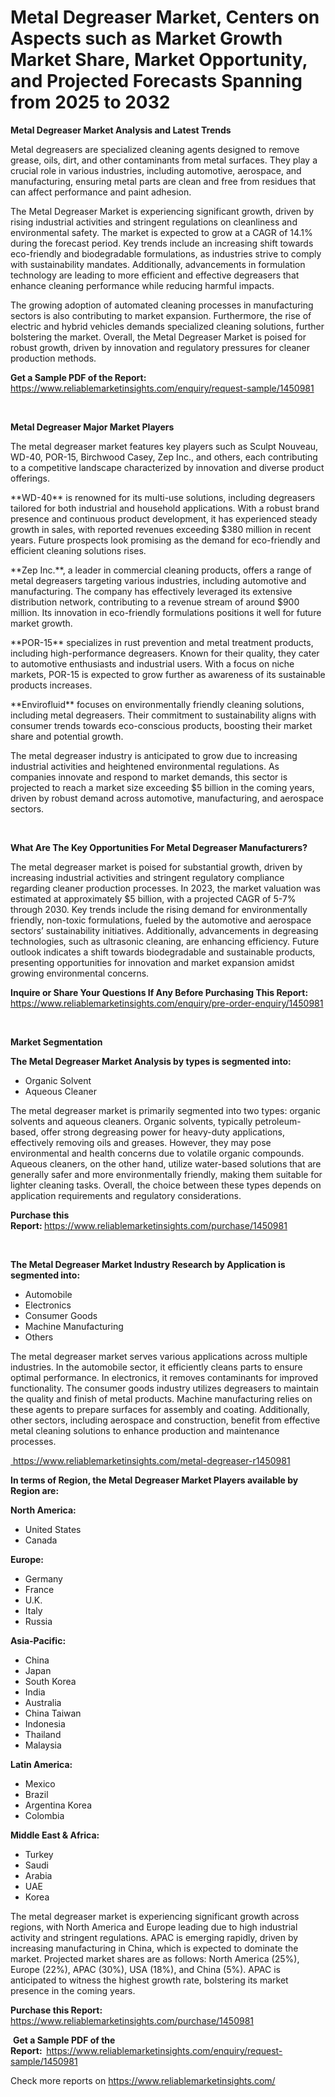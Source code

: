 <p><h1>Metal Degreaser Market, Centers on Aspects such as Market Growth Market Share, Market Opportunity, and Projected Forecasts Spanning from 2025 to 2032</h1></p><p><strong>Metal Degreaser Market Analysis and Latest Trends</strong></p>
<p><p>Metal degreasers are specialized cleaning agents designed to remove grease, oils, dirt, and other contaminants from metal surfaces. They play a crucial role in various industries, including automotive, aerospace, and manufacturing, ensuring metal parts are clean and free from residues that can affect performance and paint adhesion.</p><p>The Metal Degreaser Market is experiencing significant growth, driven by rising industrial activities and stringent regulations on cleanliness and environmental safety. The market is expected to grow at a CAGR of 14.1% during the forecast period. Key trends include an increasing shift towards eco-friendly and biodegradable formulations, as industries strive to comply with sustainability mandates. Additionally, advancements in formulation technology are leading to more efficient and effective degreasers that enhance cleaning performance while reducing harmful impacts.</p><p>The growing adoption of automated cleaning processes in manufacturing sectors is also contributing to market expansion. Furthermore, the rise of electric and hybrid vehicles demands specialized cleaning solutions, further bolstering the market. Overall, the Metal Degreaser Market is poised for robust growth, driven by innovation and regulatory pressures for cleaner production methods.</p></p>
<p><strong>Get a Sample PDF of the Report:&nbsp;</strong> <a href="https://www.reliablemarketinsights.com/enquiry/request-sample/1450981?utm_campaign=3036&utm_medium=2&utm_source=Github&utm_content=ia&utm_term=31032025&utm_id=metal-degreaser">https://www.reliablemarketinsights.com/enquiry/request-sample/1450981</a></p>
<p>&nbsp;</p>
<p><strong>Metal Degreaser Major Market Players</strong></p>
<p><p>The metal degreaser market features key players such as Sculpt Nouveau, WD-40, POR-15, Birchwood Casey, Zep Inc., and others, each contributing to a competitive landscape characterized by innovation and diverse product offerings.</p><p>**WD-40** is renowned for its multi-use solutions, including degreasers tailored for both industrial and household applications. With a robust brand presence and continuous product development, it has experienced steady growth in sales, with reported revenues exceeding $380 million in recent years. Future prospects look promising as the demand for eco-friendly and efficient cleaning solutions rises.</p><p>**Zep Inc.**, a leader in commercial cleaning products, offers a range of metal degreasers targeting various industries, including automotive and manufacturing. The company has effectively leveraged its extensive distribution network, contributing to a revenue stream of around $900 million. Its innovation in eco-friendly formulations positions it well for future market growth.</p><p>**POR-15** specializes in rust prevention and metal treatment products, including high-performance degreasers. Known for their quality, they cater to automotive enthusiasts and industrial users. With a focus on niche markets, POR-15 is expected to grow further as awareness of its sustainable products increases.</p><p>**Envirofluid** focuses on environmentally friendly cleaning solutions, including metal degreasers. Their commitment to sustainability aligns with consumer trends towards eco-conscious products, boosting their market share and potential growth.</p><p>The metal degreaser industry is anticipated to grow due to increasing industrial activities and heightened environmental regulations. As companies innovate and respond to market demands, this sector is projected to reach a market size exceeding $5 billion in the coming years, driven by robust demand across automotive, manufacturing, and aerospace sectors.</p></p>
<p>&nbsp;</p>
<p><strong>What Are The Key Opportunities For Metal Degreaser Manufacturers?</strong></p>
<p><p>The metal degreaser market is poised for substantial growth, driven by increasing industrial activities and stringent regulatory compliance regarding cleaner production processes. In 2023, the market valuation was estimated at approximately $5 billion, with a projected CAGR of 5-7% through 2030. Key trends include the rising demand for environmentally friendly, non-toxic formulations, fueled by the automotive and aerospace sectors’ sustainability initiatives. Additionally, advancements in degreasing technologies, such as ultrasonic cleaning, are enhancing efficiency. Future outlook indicates a shift towards biodegradable and sustainable products, presenting opportunities for innovation and market expansion amidst growing environmental concerns.</p></p>
<p><strong>Inquire or Share Your Questions If Any Before Purchasing This Report:</strong> <a href="https://www.reliablemarketinsights.com/enquiry/pre-order-enquiry/1450981?utm_campaign=3036&utm_medium=2&utm_source=Github&utm_content=ia&utm_term=31032025&utm_id=metal-degreaser">https://www.reliablemarketinsights.com/enquiry/pre-order-enquiry/1450981</a></p>
<p>&nbsp;</p>
<p><strong>Market Segmentation</strong></p>
<p><strong>The Metal Degreaser Market Analysis by types is segmented into:</strong></p>
<p><ul><li>Organic Solvent</li><li>Aqueous Cleaner</li></ul></p>
<p><p>The metal degreaser market is primarily segmented into two types: organic solvents and aqueous cleaners. Organic solvents, typically petroleum-based, offer strong degreasing power for heavy-duty applications, effectively removing oils and greases. However, they may pose environmental and health concerns due to volatile organic compounds. Aqueous cleaners, on the other hand, utilize water-based solutions that are generally safer and more environmentally friendly, making them suitable for lighter cleaning tasks. Overall, the choice between these types depends on application requirements and regulatory considerations.</p></p>
<p><strong>Purchase this Report:&nbsp;</strong><a href="https://www.reliablemarketinsights.com/purchase/1450981?utm_campaign=3036&utm_medium=2&utm_source=Github&utm_content=ia&utm_term=31032025&utm_id=metal-degreaser">https://www.reliablemarketinsights.com/purchase/1450981</a></p>
<p>&nbsp;</p>
<p><strong>The Metal Degreaser Market Industry Research by Application is segmented into:</strong></p>
<p><ul><li>Automobile</li><li>Electronics</li><li>Consumer Goods</li><li>Machine Manufacturing</li><li>Others</li></ul></p>
<p><p>The metal degreaser market serves various applications across multiple industries. In the automobile sector, it efficiently cleans parts to ensure optimal performance. In electronics, it removes contaminants for improved functionality. The consumer goods industry utilizes degreasers to maintain the quality and finish of metal products. Machine manufacturing relies on these agents to prepare surfaces for assembly and coating. Additionally, other sectors, including aerospace and construction, benefit from effective metal cleaning solutions to enhance production and maintenance processes.</p></p>
<p><a href="https://www.reliablemarketinsights.com/metal-degreaser-r1450981?utm_campaign=3036&utm_medium=2&utm_source=Github&utm_content=ia&utm_term=31032025&utm_id=metal-degreaser">&nbsp;https://www.reliablemarketinsights.com/metal-degreaser-r1450981</a></p>
<p><strong>In terms of Region, the Metal Degreaser Market Players available by Region are:</strong></p>
<p>
    <p> <strong> North America: </strong>
        <ul>
            <li>United States</li>
            <li>Canada</li>
        </ul>
        </p> 
    <p> <strong> Europe: </strong>
        <ul>
            <li>Germany</li>
            <li>France</li>
            <li>U.K.</li>
            <li>Italy</li>
            <li>Russia</li>
        </ul>
        </p> 
    <p> <strong> Asia-Pacific: </strong>
        <ul>
            <li>China</li>
            <li>Japan</li>
            <li>South Korea</li>
            <li>India</li>
            <li>Australia</li>
            <li>China Taiwan</li>
            <li>Indonesia</li>
            <li>Thailand</li>
            <li>Malaysia</li>
        </ul>
        </p> 
    <p> <strong> Latin America: </strong>
        <ul>
            <li>Mexico</li>
            <li>Brazil</li>
            <li>Argentina Korea</li>
            <li>Colombia</li>
        </ul>
        </p> 
    <p> <strong> Middle East & Africa: </strong>
        <ul>
            <li>Turkey</li>
            <li>Saudi</li>
            <li>Arabia</li>
            <li>UAE</li>
            <li>Korea</li>
        </ul>
    </p>
    </p>
<p><p>The metal degreaser market is experiencing significant growth across regions, with North America and Europe leading due to high industrial activity and stringent regulations. APAC is emerging rapidly, driven by increasing manufacturing in China, which is expected to dominate the market. Projected market shares are as follows: North America (25%), Europe (22%), APAC (30%), USA (18%), and China (5%). APAC is anticipated to witness the highest growth rate, bolstering its market presence in the coming years.</p></p>
<p><strong>Purchase this Report: </strong><a href="https://www.reliablemarketinsights.com/purchase/1450981?utm_campaign=3036&utm_medium=2&utm_source=Github&utm_content=ia&utm_term=31032025&utm_id=metal-degreaser">https://www.reliablemarketinsights.com/purchase/1450981</a></p>
<p>&nbsp;<strong>Get a Sample PDF of the Report:&nbsp;&nbsp;</strong><a href="https://www.reliablemarketinsights.com/enquiry/request-sample/1450981?utm_campaign=3036&utm_medium=2&utm_source=Github&utm_content=ia&utm_term=31032025&utm_id=metal-degreaser">https://www.reliablemarketinsights.com/enquiry/request-sample/1450981</a></p>
<p><strong></strong></p>
<p>Check more reports on <a href="https://www.reliablemarketinsights.com/?utm_campaign=3036&utm_medium=2&utm_source=Github&utm_content=ia&utm_term=31032025&utm_id=metal-degreaser">https://www.reliablemarketinsights.com/</a></p>